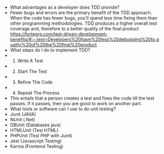 -   What advantages as a developer does TDD provide?
-   Fewer bugs and errors are the primary benefit of the TDD approach. When the code has fewer bugs, you'll spend less time fixing them than other programming methodologies. TDD produces a higher overall test coverage and, therefore to a better quality of the final product https://fortegrp.com/test-driven-development-benefits/#:~:text=Developers%20have%20less%20debugging%20to,quality%20of%20the%20final%20product.
-   What steps do I do to implement TDD?
-   1. Write A Test
-   2. Start The Test
-   3. Refine The Code
-   4. Repeat The Process
-   This entails that a person creates a test and fixes the code till the test passes. If it passes, then you are good to work on another part.
-   What tools or software can I use to do unit testing?
-   Junit (JAVA)
-   NUnit (.Net)
-   DBUnit (Databases java)
-   HTMLUnit (Test HTML)
-   PHPUnit (Test PHP with Junit)
-   Jest (Javascript Testing)
-   Karma (Frontend Testing)
